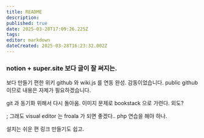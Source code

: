 ```yaml
---
title: README
description: 
published: true
date: 2025-03-28T17:09:26.225Z
tags: 
editor: markdown
dateCreated: 2025-03-28T16:23:32.002Z
---
```




### notion + super.site 보다 글이 잘 써지는. 
보다 만들기 편한 위키
github 와 wiki.js 를 연동 완성. 감동이었습니다. 
public github 이므로 내용은 자제가 필요하겠습니다. 



git 과 동기화 위해서 다시 돌아옴. 
이미지 문제로 bookstack 으로 가련다. 외도? 

;  그래도 visual editor 는  froala 가 되면 좋겠다.. php 연습을 해야 하나. 

설치는  쉬운 편 
링크 만들기도 쉽고. 



